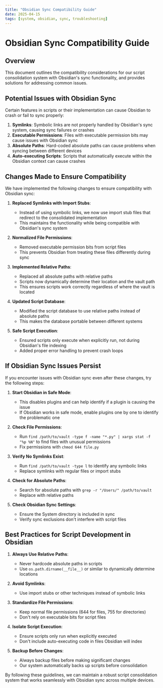 ```yaml
---
title: "Obsidian Sync Compatibility Guide"
date: 2025-04-15
tags: [system, obsidian, sync, troubleshooting]
---
```


# Obsidian Sync Compatibility Guide

## Overview

This document outlines the compatibility considerations for our script consolidation system with Obsidian's sync functionality, and provides solutions for addressing common issues.

## Potential Issues with Obsidian Sync

Certain features in scripts or their implementation can cause Obsidian to crash or fail to sync properly:

1. **Symlinks**: Symbolic links are not properly handled by Obsidian's sync system, causing sync failures or crashes
2. **Executable Permissions**: Files with executable permission bits may cause issues with Obsidian sync
3. **Absolute Paths**: Hard-coded absolute paths can cause problems when syncing between different devices
4. **Auto-executing Scripts**: Scripts that automatically execute within the Obsidian context can cause crashes

## Changes Made to Ensure Compatibility

We have implemented the following changes to ensure compatibility with Obsidian sync:

1. **Replaced Symlinks with Import Stubs**: 
   - Instead of using symbolic links, we now use import stub files that redirect to the consolidated implementation
   - This maintains the functionality while being compatible with Obsidian's sync system

2. **Normalized File Permissions**:
   - Removed executable permission bits from script files
   - This prevents Obsidian from treating these files differently during sync

3. **Implemented Relative Paths**:
   - Replaced all absolute paths with relative paths
   - Scripts now dynamically determine their location and the vault path
   - This ensures scripts work correctly regardless of where the vault is located

4. **Updated Script Database**:
   - Modified the script database to use relative paths instead of absolute paths
   - This makes the database portable between different systems

5. **Safe Script Execution**:
   - Ensured scripts only execute when explicitly run, not during Obsidian's file indexing
   - Added proper error handling to prevent crash loops

## If Obsidian Sync Issues Persist

If you encounter issues with Obsidian sync even after these changes, try the following steps:

1. **Start Obsidian in Safe Mode**:
   - This disables plugins and can help identify if a plugin is causing the issue
   - If Obsidian works in safe mode, enable plugins one by one to identify the problematic one

2. **Check File Permissions**:
   - Run `find /path/to/vault -type f -name "*.py" | xargs stat -f "%p %N"` to find files with unusual permissions
   - Fix permissions with `chmod 644 file.py`

3. **Verify No Symlinks Exist**:
   - Run `find /path/to/vault -type l` to identify any symbolic links
   - Replace symlinks with regular files or import stubs

4. **Check for Absolute Paths**:
   - Search for absolute paths with `grep -r "/Users/" /path/to/vault`
   - Replace with relative paths

5. **Check Obsidian Sync Settings**:
   - Ensure the System directory is included in sync
   - Verify sync exclusions don't interfere with script files

## Best Practices for Script Development in Obsidian

1. **Always Use Relative Paths**:
   - Never hardcode absolute paths in scripts
   - Use `os.path.dirname(__file__)` or similar to dynamically determine locations

2. **Avoid Symlinks**:
   - Use import stubs or other techniques instead of symbolic links

3. **Standardize File Permissions**:
   - Keep normal file permissions (644 for files, 755 for directories)
   - Don't rely on executable bits for script files

4. **Isolate Script Execution**:
   - Ensure scripts only run when explicitly executed
   - Don't include auto-executing code in files Obsidian will index

5. **Backup Before Changes**:
   - Always backup files before making significant changes
   - Our system automatically backs up scripts before consolidation

By following these guidelines, we can maintain a robust script consolidation system that works seamlessly with Obsidian sync across multiple devices.